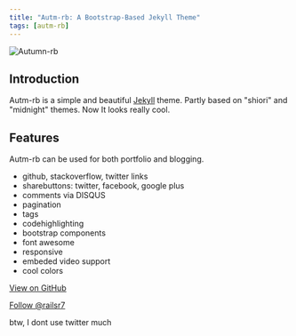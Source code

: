 ```yaml
---
title: "Autm-rb: A Bootstrap-Based Jekyll Theme"
tags: [autm-rb]
---
```


![Autumn-rb](http://scontent-a.cdninstagram.com/hphotos-xpa1/t51.2885-15/10561076_278209769029508_1423568667_n.jpg)

## Introduction

Autm-rb is a simple and beautiful [Jekyll](http://jekyllrb.com/) theme. Partly based on "shiori" and "midnight" themes. Now It looks really cool.

## Features
Autm-rb can be used for both portfolio and blogging.

- github, stackoverflow, twitter links
- sharebuttons: twitter, facebook, google plus
- comments via DISQUS
- pagination
- tags
- codehighlighting
- bootstrap components
- font awesome
- responsive
- embeded video support
- cool colors

<a href="https://github.com/railsr/autm-rb" target="_blank" class="btn btn-success"><i class="fa fa-github fa-lg"></i> View on GitHub</a>

<p><a href="https://twitter.com/railsr7" class="twitter-follow-button" data-show-count="true" data-size="large" data-dnt="true">Follow @railsr7</a></p>
<p class="text-muted">btw, I dont use twitter much</p>

